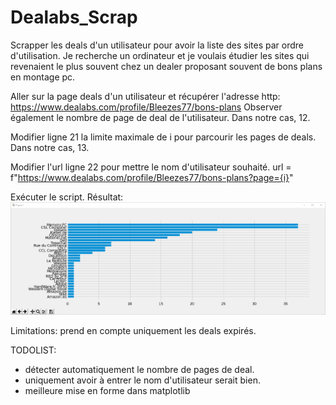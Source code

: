 # Dealabs_Scrap
Scrapper les deals d'un utilisateur pour avoir la liste des sites par ordre d'utilisation. Je recherche un ordinateur et je voulais étudier les sites qui revenaient le plus souvent chez un dealer proposant souvent de bons plans en montage pc.

Aller sur la page deals d'un utilisateur et récupérer l'adresse http:
https://www.dealabs.com/profile/Bleezes77/bons-plans
Observer également le nombre de page de deal de l'utilisateur. Dans notre cas, 12.

Modifier ligne 21 la limite maximale de i pour parcourir les pages de deals. Dans notre cas, 13.

Modifier l'url ligne 22 pour mettre le nom d'utilisateur souhaité.
    url = f"https://www.dealabs.com/profile/Bleezes77/bons-plans?page={i}"

Exécuter le script.
Résultat:
![Alt text](image.png "Title")

Limitations: prend en compte uniquement les deals expirés.

TODOLIST:
- détecter automatiquement le nombre de pages de deal. 
- uniquement avoir à entrer le nom d'utilisateur serait bien.
- meilleure mise en forme dans matplotlib
